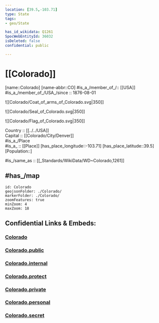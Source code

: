 ```yaml
---
location: [39.5,-103.71] 
type: State
tags:
- geo/State

has_id_wikidata: Q1261 
SpocWebEntityId: 36032
isDeleted: false
confidential: public

---
```


# [[Colorado]] 

[name::Colorado] 
[name-abbr::CO] 
#is_a_/member_of_/:: [[USA]]
#is_a_/member_of_/USA_/since :: 1876-08-01  


![[Colorado/Coat_of_arms_of_Colorado.svg|350]] 

![[Colorado/Seal_of_Colorado.svg|350]] 

![[Colorado/Flag_of_Colorado.svg|350]] 

Country :: [[../../USA]]  
Capital :: [[Colorado/City/Denver]]  
#is_a_/Place  
#is_a_ :: [[Place]] 
[has_place_longitude::-103.71] 
[has_place_latitude::39.5] 
[Population::] 

#is_/same_as :: [[_Standards/WikiData/WD~Colorado,1261]] 

## #has_/map 


```leaflet
id: Colorado
geojsonFolder: ./Colorado/
markerFolder: ./Colorado/
zoomFeatures: true 
minZoom: 4 
maxZoom: 18
```


## Confidential Links & Embeds: 

### [Colorado](/_Standards/Earth/Continent/America~North/USA/USA~Mountain/Colorado.md) 

### [Colorado.public](/_public/Earth/Continent/America~North/USA/USA~Mountain/Colorado.public.md) 

### [Colorado.internal](/_internal/Earth/Continent/America~North/USA/USA~Mountain/Colorado.internal.md) 

### [Colorado.protect](/_protect/Earth/Continent/America~North/USA/USA~Mountain/Colorado.protect.md) 

### [Colorado.private](/_private/Earth/Continent/America~North/USA/USA~Mountain/Colorado.private.md) 

### [Colorado.personal](/_personal/Earth/Continent/America~North/USA/USA~Mountain/Colorado.personal.md) 

### [Colorado.secret](/_secret/Earth/Continent/America~North/USA/USA~Mountain/Colorado.secret.md)

